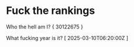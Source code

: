 # Fuck the rankings

Who the hell am I?
{ 30122675 }

What fucking year is it?
[ 2025-03-10T06:20:00Z ]
